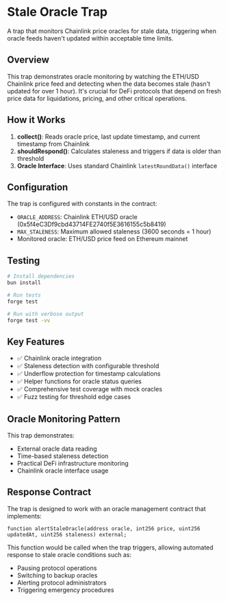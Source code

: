 # Stale Oracle Trap

A trap that monitors Chainlink price oracles for stale data, triggering when oracle feeds haven't updated within acceptable time limits.

## Overview

This trap demonstrates oracle monitoring by watching the ETH/USD Chainlink price feed and detecting when the data becomes stale (hasn't updated for over 1 hour). It's crucial for DeFi protocols that depend on fresh price data for liquidations, pricing, and other critical operations.

## How it Works

1. **collect()**: Reads oracle price, last update timestamp, and current timestamp from Chainlink
2. **shouldRespond()**: Calculates staleness and triggers if data is older than threshold
3. **Oracle Interface**: Uses standard Chainlink `latestRoundData()` interface

## Configuration

The trap is configured with constants in the contract:

- `ORACLE_ADDRESS`: Chainlink ETH/USD oracle (0x5f4eC3Df9cbd43714FE2740f5E3616155c5b8419)
- `MAX_STALENESS`: Maximum allowed staleness (3600 seconds = 1 hour)
- Monitored oracle: ETH/USD price feed on Ethereum mainnet

## Testing

```bash
# Install dependencies
bun install

# Run tests
forge test

# Run with verbose output
forge test -vv
```

## Key Features

- ✅ Chainlink oracle integration
- ✅ Staleness detection with configurable threshold
- ✅ Underflow protection for timestamp calculations
- ✅ Helper functions for oracle status queries
- ✅ Comprehensive test coverage with mock oracles
- ✅ Fuzz testing for threshold edge cases

## Oracle Monitoring Pattern

This trap demonstrates:
- External oracle data reading
- Time-based staleness detection
- Practical DeFi infrastructure monitoring
- Chainlink oracle interface usage

## Response Contract

The trap is designed to work with an oracle management contract that implements:
```solidity
function alertStaleOracle(address oracle, int256 price, uint256 updatedAt, uint256 staleness) external;
```

This function would be called when the trap triggers, allowing automated response to stale oracle conditions such as:
- Pausing protocol operations
- Switching to backup oracles
- Alerting protocol administrators
- Triggering emergency procedures